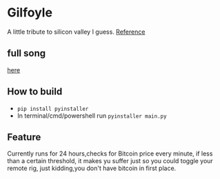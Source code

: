 # Gilfoyle

A little tribute to silicon valley I guess.
[Reference](https://www.youtube.com/watch?v=gz7IPTf1uts)

## full song

[here](https://www.youtube.com/watch?v=9Z1IGjr2cT0)

## How to build

- `pip install pyinstaller`
- In terminal/cmd/powershell run `pyinstaller main.py`

## Feature

Currently runs for 24 hours,checks for Bitcoin price every minute, if less than a certain threshold, it makes yu suffer just so you could toggle your remote rig, just kidding,you don't have bitcoin in first place.
